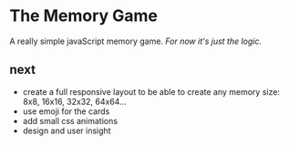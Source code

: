 # The Memory Game

A really simple javaScript memory game. _For now it's just the logic._ 

## next

- create a full responsive layout to be able to create any memory size: 8x8, 16x16, 32x32, 64x64...
- use emoji for the cards
- add small css animations
- design and user insight
